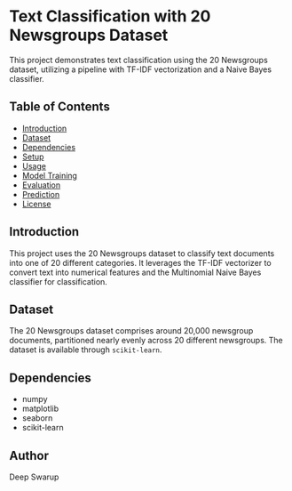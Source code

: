 # Text Classification with 20 Newsgroups Dataset

This project demonstrates text classification using the 20 Newsgroups dataset, utilizing a pipeline with TF-IDF vectorization and a Naive Bayes classifier.

## Table of Contents
- [Introduction](#introduction)
- [Dataset](#dataset)
- [Dependencies](#dependencies)
- [Setup](#setup)
- [Usage](#usage)
- [Model Training](#model-training)
- [Evaluation](#evaluation)
- [Prediction](#prediction)
- [License](#license)

## Introduction
This project uses the 20 Newsgroups dataset to classify text documents into one of 20 different categories. It leverages the TF-IDF vectorizer to convert text into numerical features and the Multinomial Naive Bayes classifier for classification.

## Dataset
The 20 Newsgroups dataset comprises around 20,000 newsgroup documents, partitioned nearly evenly across 20 different newsgroups. The dataset is available through `scikit-learn`.

## Dependencies
- numpy
- matplotlib
- seaborn
- scikit-learn
## Author
Deep Swarup
